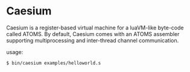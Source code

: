 # Caesium 

Caesium is a register-based virtual machine for a luaVM-like byte-code called ATOMS.
By default, Caesium comes with an ATOMS assembler supporting multiprocessing and inter-thread
channel communication.

usage:
  
`$ bin/caesium examples/helloworld.s`
